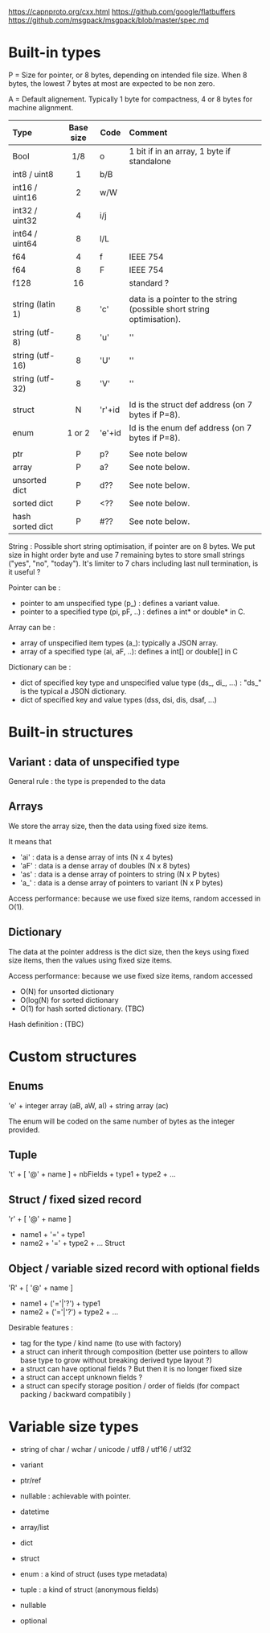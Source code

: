 

https://capnproto.org/cxx.html
https://github.com/google/flatbuffers
https://github.com/msgpack/msgpack/blob/master/spec.md


# Built-in types

P = Size for pointer,  or 8 bytes, depending on intended file size. When 8 bytes, the lowest 7 bytes at most are expected to be non zero.

A = Default alignement. Typically 1 byte for compactness, 4 or 8 bytes for machine alignment.

| Type | Base size | Code | Comment |
| :---- | :--: | -- |:---- |
| Bool | 1/8 | o | 1 bit if in an array, 1 byte if standalone |
| int8 / uint8 | 1 | b/B ||
| int16 / uint16 | 2 | w/W ||
| int32 / uint32 | 4 | i/j ||
| int64 / uint64 | 8 | l/L ||
| f64 | 4 | f | IEEE 754 |
| f64 | 8 | F | IEEE 754|
| f128 | 16 |  | standard ? |
||
| string (latin 1) | 8 | 'c' | data is a pointer to the string (possible short string optimisation). |
| string (utf-8) | 8 | 'u' | '' |
| string (utf-16) | 8 | 'U' | '' |
| string (utf-32) | 8 | 'V' | '' |
||
| struct | N | 'r'+id | Id is the struct def address (on 7 bytes if P=8). |
| enum | 1 or 2 | 'e'+id | Id is the enum def address (on 7 bytes if P=8). |
||
| ptr | P | p? | See note below |
| array | P | a? | See note below. |
| unsorted dict | P | d?? | See note below. |
| sorted dict | P | <?? | See note below. |
| hash sorted dict | P | #?? | See note below. |

String :
Possible short string optimisation, if pointer are on 8 bytes. We put size in hight order byte and use 7 remaining bytes to store small strings ("yes", "no", "today").
It's limiter to 7 chars including last null termination, is it useful ?


Pointer can be :
- pointer to am unspecified type (p_) : defines a variant value.
- pointer to a specified type (pi, pF, ..) : defines a int* or double* in C.

Array can be :
- array of unspecified item types (a_): typically a JSON array.
- array of a specified type (ai, aF, ..): defines a int[] or double[] in C

Dictionary can be :

- dict of specified key type and unspecified value type (ds_, di_, ...) : "ds_" is the typical a JSON dictionary.
- dict of specified key and value types (dss, dsi, dis, dsaf, ...)


# Built-in structures

## Variant : data of unspecified type

General rule : the type is prepended to the data

## Arrays

We store the array size, then the data using fixed size items.

It means that
- 'ai' : data is a dense array of ints (N x 4 bytes)
- 'aF' : data is a dense array of doubles (N x 8 bytes)
- 'as' : data is a dense array of pointers to string (N x P bytes)
- 'a_' : data is a dense array of pointers to variant (N x P bytes)

Access performance:
because we use fixed size items, random accessed in O(1).


## Dictionary

The data at the pointer address is the dict size, then the keys using fixed size items, then the values using fixed size items.

Access performance:
because we use fixed size items, random accessed
- O(N)     for unsorted dictionary
- O(log(N) for sorted dictionary
- O(1)     for hash sorted dictionary. (TBC)


Hash definition :
(TBC)


# Custom structures

## Enums

'e' + integer array (aB, aW, aI) + string array (ac)

The enum will be coded on the same number of bytes as the integer provided.

## Tuple

't' + [ '@' + name ] + nbFields + type1 + type2 + ...

## Struct / fixed sized record

'r' + [ '@' + name ]
+ name1 + '=' + type1
+ name2 + '=' + type2 + ...
Struct
## Object / variable sized record with optional fields

'R' + [ '@' + name ]
+ name1 + ('='|'?') + type1
+ name2 + ('='|'?') + type2 + ...

Desirable features :
- tag for the type / kind name (to use with factory)
- a struct can inherit through composition (better use pointers to allow base type to grow without breaking derived type layout ?)
- a struct can have optional fields ?  But then it is no longer fixed size
- a struct can accept unknown fields ?
- a struct can specify storage position / order of fields (for compact packing / backward compatibily )


# Variable size types

- string of char / wchar / unicode / utf8 / utf16 / utf32
- variant
- ptr/ref
- nullable : achievable with pointer.

- datetime

- array/list
- dict

- struct
- enum : a kind of struct (uses type metadata)
- tuple : a kind of struct (anonymous fields)

- nullable
- optional


